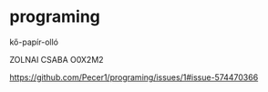 # programing
kő-papír-olló


ZOLNAI CSABA
O0X2M2

https://github.com/Pecer1/programing/issues/1#issue-574470366


